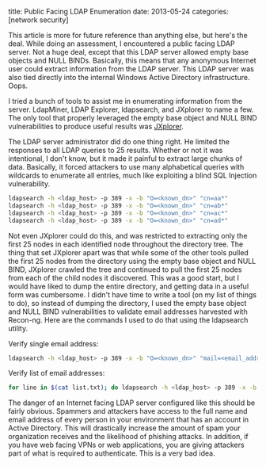 title: Public Facing LDAP Enumeration
date: 2013-05-24
categories: [network security]

This article is more for future reference than anything else, but here's the deal. While doing an assessment, I encountered a public facing LDAP server. Not a huge deal, except that this LDAP server allowed empty base objects and NULL BINDs. Basically, this means that any anonymous Internet user could extract information from the LDAP server. This LDAP server was also tied directly into the internal Windows Active Directory infrastructure. Oops.

I tried a bunch of tools to assist me in enumerating information from the server. LdapMiner, LDAP Explorer, ldapsearch, and JXplorer to name a few. The only tool that properly leveraged the empty base object and NULL BIND vulnerabilities to produce useful results was [JXplorer](http://jxplorer.org/).

The LDAP server administrator did do one thing right. He limited the responses to all LDAP queries to 25 results. Whether or not it was intentional, I don't know, but it made it painful to extract large chunks of data. Basically, it forced attackers to use many alphabetical queries with wildcards to enumerate all entries, much like exploiting a blind SQL Injection vulnerability.

``` bash
ldapsearch -h <ldap_host> -p 389 -x -b "O=<known_dn>" "cn=aa*"
ldapsearch -h <ldap_host> -p 389 -x -b "O=<known_dn>" "cn=ab*"
ldapsearch -h <ldap_host> -p 389 -x -b "O=<known_dn>" "cn=ac*"
ldapsearch -h <ldap_host> -p 389 -x -b "O=<known_dn>" "cn=ad*"
```

Not even JXplorer could do this, and was restricted to extracting only the first 25 nodes in each identified node throughout the directory tree. The thing that set JXplorer apart was that while some of the other tools pulled the first 25 nodes from the directory using the empty base object and NULL BIND, JXplorer crawled the tree and continued to pull the first 25 nodes from each of the child nodes it discovered. This was a good start, but I would have liked to dump the entire directory, and getting data in a useful form was cumbersome. I didn't have time to write a tool (on my list of things to do), so instead of dumping the directory, I used the empty base object and NULL BIND vulnerabilities to validate email addresses harvested with Recon-ng. Here are the commands I used to do that using the ldapsearch utility.

Verify single email address:

``` bash
ldapsearch -h <ldap_host> -p 389 -x -b "O=<known_dn>" "mail=<email_address>"
```

Verify list of email addresses:

``` bash
for line in $(cat list.txt); do ldapsearch -h <ldap_host> -p 389 -x -b "O=<known_dn>" "mail=$line" | grep mail: | cut -d" " -f2; done
```

The danger of an Internet facing LDAP server configured like this should be fairly obvious. Spammers and attackers have access to the full name and email address of every person in your environment that has an account in Active Directory. This will drastically increase the amount of spam your organization receives and the likelihood of phishing attacks. In addition, if you have web facing VPNs or web applications, you are giving attackers part of what is required to authenticate. This is a very bad idea.
